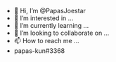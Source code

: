 - 👋 Hi, I’m @PapasJoestar
- 👀 I’m interested in ...
- 🌱 I’m currently learning ...
- 💞️ I’m looking to collaborate on ...
- 📫 How to reach me ...
- papas-kun#3368
